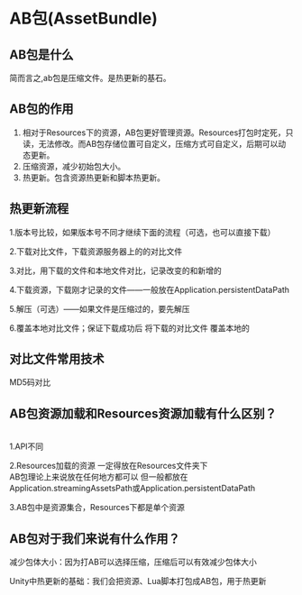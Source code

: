 # AB包(AssetBundle)

## AB包是什么

简而言之,ab包是压缩文件。是热更新的基石。

## AB包的作用

1. 相对于Resources下的资源，AB包更好管理资源。Resources打包时定死，只读，无法修改。而AB包存储位置可自定义，压缩方式可自定义，后期可以动态更新。
2. 压缩资源，减少初始包大小。
3. 热更新。包含资源热更新和脚本热更新。

## 热更新流程

1.版本号比较，如果版本号不同才继续下面的流程（可选，也可以直接下载）

2.下载对比文件，下载资源服务器上的的对比文件

3.对比，用下载的文件和本地文件对比，记录改变的和新增的

4.下载资源，下载刚才记录的文件——一般放在Application.persistentDataPath

5.解压（可选）——如果文件是压缩过的，要先解压

6.覆盖本地对比文件；保证下载成功后 将下载的对比文件 覆盖本地的

## 对比文件常用技术

MD5码对比

## **AB包资源加载和Resources资源加载有什么区别？**

\
1.API不同

2.Resources加载的资源 一定得放在Resources文件夹下\
AB包理论上来说放在任何地方都可以 但一般都放在Application.streamingAssetsPath或Application.persistentDataPath

3.AB包中是资源集合，Resources下都是单个资源

## **AB包对于我们来说有什么作用？**

减少包体大小：因为打AB可以选择压缩，压缩后可以有效减少包体大小

Unity中热更新的基础：我们会把资源、Lua脚本打包成AB包，用于热更新
